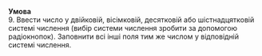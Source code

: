 <b>Умова</b> <br>
9. Ввести число у двійковій, вісімковій, десятковій або шістнадцятковій системі числення (вибір системи числення зробити за допомогою радіокнопок). Заповнити всі інші поля тим же числом у відповідній системі числення.
